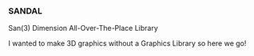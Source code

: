 ### SANDAL

San(3) Dimension All-Over-The-Place Library

I wanted to make 3D graphics without a Graphics Library so here we go!
